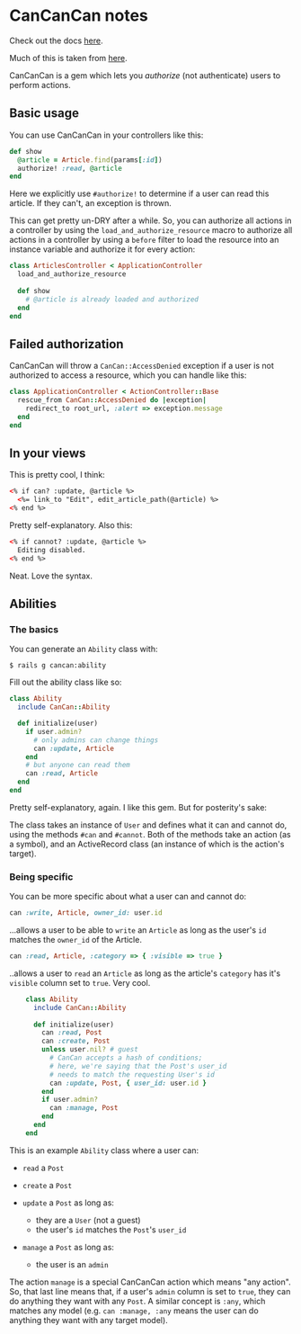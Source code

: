 # CanCanCan notes

Check out the docs [here](https://github.com/CanCanCommunity/cancancan/wiki/defining-abilities).

Much of this is taken from [here](https://github.com/learn-co-students/cancan_readme-v-000).

CanCanCan is a gem which lets you _authorize_ (not authenticate) users to perform actions.

## Basic usage

You can use CanCanCan in your controllers like this:

```ruby
def show
  @article = Article.find(params[:id])
  authorize! :read, @article
end
```

Here we explicitly use `#authorize!` to determine if a user can read this article. If they can't, an exception is thrown.

This can get pretty un-DRY after a while. So, you can authorize all actions in a controller by using the `load_and_authorize_resource` macro to authorize all actions in a controller by using a `before` filter to load the resource into an instance variable and authorize it for every action:

```ruby
class ArticlesController < ApplicationController
  load_and_authorize_resource
 
  def show
    # @article is already loaded and authorized
  end
end
```

## Failed authorization

CanCanCan will throw a `CanCan::AccessDenied` exception if a user is not authorized to access a resource, which you can handle like this:

```ruby
class ApplicationController < ActionController::Base
  rescue_from CanCan::AccessDenied do |exception|
    redirect_to root_url, :alert => exception.message
  end
end
```

## In your views

This is pretty cool, I think:

```html
<% if can? :update, @article %>
  <%= link_to "Edit", edit_article_path(@article) %>
<% end %>
```

Pretty self-explanatory. Also this:

```html
<% if cannot? :update, @article %>
  Editing disabled.
<% end %>
```

Neat. Love the syntax.

## Abilities

### The basics

You can generate an `Ability` class with:

```
$ rails g cancan:ability
```

Fill out the ability class like so:

```ruby
class Ability
  include CanCan::Ability

  def initialize(user)
    if user.admin?
      # only admins can change things
      can :update, Article
    end
    # but anyone can read them
    can :read, Article
  end
end
```

Pretty self-explanatory, again. I like this gem. But for posterity's sake:

The class takes an instance of `User` and defines what it can and cannot do, using the methods `#can` and `#cannot`. Both of the methods take an action (as a symbol), and an ActiveRecord class (an instance of which is the action's target).

### Being specific

You can be more specific about what a user can and cannot do:

```ruby
can :write, Article, owner_id: user.id
```

...allows a user to be able to `write` an `Article` as long as the user's `id` matches the `owner_id` of the Article.

```ruby
can :read, Article, :category => { :visible => true }
```

..allows a user to `read` an `Article` as long as the article's `category` has it's `visible` column set to `true`. Very cool.

```ruby
    class Ability
      include CanCan::Ability
 
      def initialize(user)
        can :read, Post
        can :create, Post
        unless user.nil? # guest
          # CanCan accepts a hash of conditions;
          # here, we're saying that the Post's user_id
          # needs to match the requesting User's id
          can :update, Post, { user_id: user.id }
        end
        if user.admin?
          can :manage, Post
        end
      end
    end
```

This is an example `Ability` class where a user can:

- `read` a `Post`

- `create` a `Post`

- `update` a `Post` as long as:
    - they are a `User` (not a guest)
    - the user's `id` matches the `Post`'s `user_id`

- `manage` a `Post` as long as:
    - the user is an `admin`

The action `manage` is a special CanCanCan action which means "any action". So, that last line means that, if a user's `admin` column is set to `true`, they can do anything they want with any `Post`. A similar concept is `:any`, which matches any model (e.g. `can :manage, :any` means the user can do anything they want with any target model).